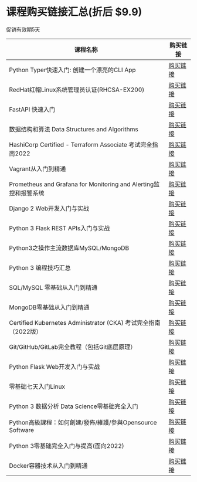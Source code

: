 # 课程购买链接汇总(折后 $9.9)

促销有效期5天

|课程名称  |   购买链接      |
|--------|-------------| 
|Python Typer快速入门: 创建一个漂亮的CLI App|[购买链接](https://www.udemy.com/course/python-typer-cli/?couponCode=2025-SEP20-5727398)| 
|RedHat红帽Linux系统管理员认证(RHCSA-EX200)|[购买链接](https://www.udemy.com/course/rhcsa-ex200/?couponCode=2025-SEP20-5316788)| 
|FastAPI 快速入门|[购买链接](https://www.udemy.com/course/fastapi-start/?couponCode=2025-SEP20-5528884)| 
|数据结构和算法 Data Structures and Algorithms|[购买链接](https://www.udemy.com/course/data-structures-and-algorithms-py/?couponCode=2025-SEP20-5221876)| 
|HashiCorp Certified - Terraform Associate 考试完全指南2022|[购买链接](https://www.udemy.com/course/terraform-basic/?couponCode=2025-SEP20-4392922)| 
|Vagrant从入门到精通|[购买链接](https://www.udemy.com/course/vagrant-zh/?couponCode=2025-SEP20-3731444)| 
|Prometheus and Grafana for Monitoring and Alerting监控和报警系统|[购买链接](https://www.udemy.com/course/telegraf-prometheus-grafana-cn/?couponCode=2025-SEP20-3418642)| 
|Django 2 Web开发入门与实战|[购买链接](https://www.udemy.com/course/django-2-web/?couponCode=2025-SEP20-2321788)| 
|Python 3 Flask REST APIs入门与实战|[购买链接](https://www.udemy.com/course/flask-rest-api/?couponCode=2025-SEP20-2276701)| 
|Python3之操作主流数据库MySQL/MongoDB|[购买链接](https://www.udemy.com/course/python3-database/?couponCode=2025-SEP20-2187592)| 
|Python 3 编程技巧汇总|[购买链接](https://www.udemy.com/course/python3-tips/?couponCode=2025-SEP20-1878846)| 
|SQL/MySQL 零基础从入门到精通|[购买链接](https://www.udemy.com/course/sql-mysql/?couponCode=2025-SEP20-1865400)| 
|MongoDB零基础从入门到精通|[购买链接](https://www.udemy.com/course/best-mongodb/?couponCode=2025-SEP20-1864936)| 
|Certified Kubernetes Administrator (CKA) 考试完全指南（2022版）|[购买链接](https://www.udemy.com/course/k8s-chinese/?couponCode=2025-SEP20-1733494)| 
|Git/GitHub/GitLab完全教程（包括Git底层原理）|[购买链接](https://www.udemy.com/course/git-basic/?couponCode=2025-SEP20-1465666)| 
|Python Flask Web开发入门与实战|[购买链接](https://www.udemy.com/course/python-flask/?couponCode=2025-SEP20-1432416)| 
|零基础七天入门Linux|[购买链接](https://www.udemy.com/course/linux-zh/?couponCode=2025-SEP20-1427824)| 
|Python 3 数据分析 Data Science零基础完全入门|[购买链接](https://www.udemy.com/course/python-for-data-science/?couponCode=2025-SEP20-1340588)| 
|Python高級課程：如何創建/發佈/維護/參與Opensource Software|[购买链接](https://www.udemy.com/course/python-awesome-tools/?couponCode=2025-SEP20-1294480)| 
|Python 3零基础完全入门与提高(面向2022)|[购买链接](https://www.udemy.com/course/python3-chinese/?couponCode=2025-SEP20-1242424)| 
|Docker容器技术从入门到精通|[购买链接](https://www.udemy.com/course/docker-china/?couponCode=2025-SEP20-1147478)|